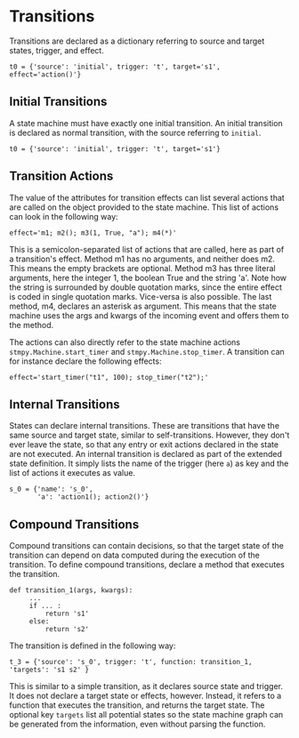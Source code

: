 # Transitions


Transitions are declared as a dictionary referring to source and target states, 
trigger, and effect.

    t0 = {'source': 'initial', trigger: 't', target='s1', effect='action()'}

## Initial Transitions

A state machine must have exactly one initial transition. 
An initial transition is declared as normal transition, with the source referring 
to `initial`.

    t0 = {'source': 'initial', trigger: 't', target='s1'}

## Transition Actions

The value of the attributes for transition effects can list several actions 
that are called on the object provided to the state machine.
This list of actions can look in the following way:

    effect='m1; m2(); m3(1, True, "a"); m4(*)'

This is a semicolon-separated list of actions that are called, here as
part of a transition's effect. Method m1 has no arguments, and neither
does m2. This means the empty brackets are optional. Method m3 has three
literal arguments, here the integer 1, the boolean True and the string
'a'. Note how the string is surrounded by double quotation marks, since
the entire effect is coded in single quotation marks. Vice-versa is also
possible. The last method, m4, declares an asterisk as argument. This
means that the state machine uses the args and kwargs of the incoming
event and offers them to the method.

The actions can also directly refer to the state machine actions
`stmpy.Machine.start_timer` and `stmpy.Machine.stop_timer`.
A transition can for instance declare the following effects:

    effect='start_timer("t1", 100); stop_timer("t2");'

## Internal Transitions

States can declare internal transitions. These are transitions that have the
same source and target state, similar to self-transitions. However, they don't ever
leave the state, so that any entry or exit actions declared in the state are not executed.
An internal transition is declared as part of the extended state definition. 
It simply lists the name of the trigger (here `a`) as key and the list of actions it executes
as value.

    s_0 = {'name': 's_0',
           'a': 'action1(); action2()'}



## Compound Transitions

Compound transitions can contain decisions, so that the target state of the
transition can depend on data computed during the execution of the transition.
To define compound transitions, declare a method that executes the transition.

    def transition_1(args, kwargs):
         ...
         if ... :           
             return 's1'
         else:
             return 's2'

The transition is defined in the following way:

    t_3 = {'source': 's_0', trigger: 't', function: transition_1, 'targets': 's1 s2' }

This is similar to a simple transition, as it declares source state and trigger.
It does not declare a target state or effects, however. Instead, it refers to a
function that executes the transition, and returns the target state.
The optional key `targets` list all potential states so the state machine
graph can be generated from the information, even without parsing the function.

